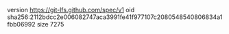 version https://git-lfs.github.com/spec/v1
oid sha256:2112bdcc2e006082747aca3991fe41f977107c2080548540806834a1fbb06992
size 7275
